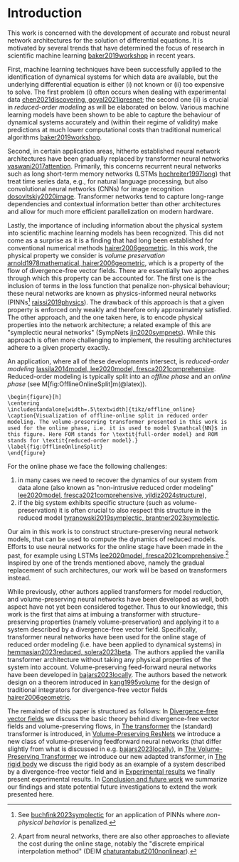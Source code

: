 # Introduction

This work is concerned with the development of accurate and robust neural network architectures for the solution of differential equations.
It is motivated by several trends that have determined the focus of research in scientific machine learning [baker2019workshop](@cite) in recent years.

First, machine learning techniques have been successfully applied to the identification of dynamical systems for which data are available, but the underlying differential equation is either (i) not known or (ii) too expensive to solve. The first problem (i) often occurs when dealing with experimental data [chen2021discovering, goyal2021lqresnet](@cite); the second one (ii) is crucial in *reduced-order modeling* as will be elaborated on below. Various machine learning models have been shown to be able to capture the behaviour of dynamical systems accurately and (within their regime of validity) make predictions at much lower computational costs than traditional numerical algorithms [baker2019workshop](@cite).

Second, in certain application areas, hitherto established neural network architectures have been gradually replaced by transformer neural networks [vaswani2017attention](@cite). Primarily, this concerns recurrent neural networks such as long short-term memory networks (LSTMs [hochreiter1997long](@cite)) that treat time series data, e.g., for natural language processing, but also convolutional neural networks (CNNs) for image recognition [dosovitskiy2020image](@cite). Transformer networks tend to capture long-range dependencies and contextual information better than other architectures and allow for much more efficient parallelization on modern hardware.

Lastly, the importance of including information about the physical system into scientific machine learning models has been recognized. This did not come as a surprise as it is a finding that had long been established for conventional numerical methods [hairer2006geometric](@cite).
In this work, the physical property we consider is *volume preservation* [arnold1978mathematical, hairer2006geometric](@cite), which is a property of the flow of divergence-free vector fields. There are essentially two approaches through which this property can be accounted for. The first one is the inclusion of terms in the loss function that penalize non-physical behaviour; these neural networks are known as physics-informed neural networks (PINNs[^1] [raissi2019physics](@cite)). The drawback of this approach is that a given property is enforced only weakly and therefore only approximately satisfied. The other approach, and the one taken here, is to encode physical properties into the network architecture; a related example of this are "symplectic neural networks" (SympNets [jin2020sympnets](@cite)). While this approach is often more challenging to implement, the resulting architectures adhere to a given property exactly.

[^1]: See [buchfink2023symplectic](@cite) for an application of PINNs where *non-physical behavior* is penalized.

An application, where all of these developments intersect, is *reduced-order modeling* [lassila2014model, lee2020model, fresca2021comprehensive](@cite). Reduced-order modeling is typically split into an *offline phase* and an *online phase* (see M[fig:OfflineOnlineSplit]m(@latex)).

```@raw latex
\begin{figure}[h]
\centering
\includestandalone[width=.5\textwidth]{tikz/offline_online}
\caption{Visualization of offline-online split in reduced order modeling. The volume-preserving transformer presented in this work is used for the online phase, i.e. it is used to model $\mathcal{NN}$ in this figure. Here FOM stands for \textit{full-order model} and ROM stands for \textit{reduced-order model}.}
\label{fig:OfflineOnlineSplit}
\end{figure}
```

For the online phase we face the following challenges:
1. in many cases we need to recover the dynamics of our system from data alone (also known as "non-intrusive reduced order modeling" [lee2020model, fresca2021comprehensive, yildiz2024structure](@cite)), 
2. if the big system exhibits specific structure (such as volume-preservation) it is often crucial to also respect this structure in the reduced model [tyranowski2019symplectic, brantner2023symplectic](@cite).  

Our aim in this work is to construct structure-preserving neural network models, that can be used to compute the dynamics of reduced models. Efforts to use neural networks for the online stage have been made in the past, for example using LSTMs [lee2020model, fresca2021comprehensive](@cite).[^2] Inspired by one of the trends mentioned above, namely the gradual replacement of such architectures, our work will be based on transformers instead.

[^2]: Apart from neural networks, there are also other approaches to alleviate the cost during the online stage, notably the "discrete empirical interpolation method" (DEIM [chaturantabut2010nonlinear](@cite)).

While previously, other authors applied transformers for model reduction, and volume-preserving neural networks have been developed as well, both aspect have not yet been considered together.
Thus to our knowledge, this work is the first that aims at imbuing a transformer with structure-preserving properties (namely volume-preservation) and applying it to a system described by a divergence-free vector field. 
Specifically, transformer neural networks have been used for the online stage of reduced order modeling (i.e. have been applied to dynamical systems) in [hemmasian2023reduced, solera2023beta](@cite). The authors applied the vanilla transformer architecture without taking any physical properties of the system into account.
Volume-preserving feed-forward neural networks have been developed in [bajars2023locally](@cite). The authors based the network design on a theorem introduced in [kang1995volume](@cite) for the design of traditional integrators for divergence-free vector fields [hairer2006geometric](@cite). 

The remainder of this paper is structured as follows: In [Divergence-free vector fields](@ref) we discuss the basic theory behind divergence-free vector fields and volume-preserving flows, in [The transformer](@ref) the (standard) transformer is introduced, in [Volume-Preserving ResNets](@ref) we introduce a new class of volume-preserving feedforward neural networks (that differ slightly from what is discussed in e.g. [bajars2023locally](@cite)), in [The Volume-Preserving Transformer](@ref) we introduce our new adapted transformer, in [The rigid body](@ref) we discuss the rigid body as an example of a system described by a divergence-free vector field and in [Experimental results](@ref) we finally present experimental results. In [Conclusion and future work](@ref) we summarize our findings and state potential future investigations to extend the work presented here.

